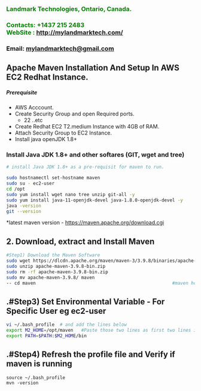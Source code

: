 ###  **<span style="color:green">Landmark Technologies, Ontario, Canada.</span>**
### **<span style="color:green">Contacts: +1437 215 2483<br> WebSite : <http://mylandmarktech.com/></span>**
### **Email: mylandmarktech@gmail.com**



## Apache Maven Installation And Setup In AWS EC2 Redhat Instance.
##### Prerequisite
+ AWS Acccount.
+ Create Security Group and open Required ports.
   + 22 ..etc
+ Create Redhat EC2 T2.medium Instance with 4GB of RAM.
+ Attach Security Group to EC2 Instance.
+ Install java openJDK 1.8+

### Install Java JDK 1.8+  and other softares (GIT, wget and tree)

``` sh
# install Java JDK 1.8+ as a pre-requisit for maven to run.

sudo hostnamectl set-hostname maven
sudo su - ec2-user
cd /opt
sudo yum install wget nano tree unzip git-all -y
sudo yum install java-11-openjdk-devel java-1.8.0-openjdk-devel -y
java -version
git --version
```
*latest maven version  -
https://maven.apache.org/download.cgi

## 2. Download, extract and Install Maven
``` sh
#Step1) Download the Maven Software
sudo wget https://dlcdn.apache.org/maven/maven-3/3.9.8/binaries/apache-maven-3.9.8-bin.zip
sudo unzip apache-maven-3.9.8-bin.zip
sudo rm -rf apache-maven-3.9.8-bin.zip
sudo mv apache-maven-3.9.8/ maven
-- cd maven                                                   #maven home directory
```
## .#Step3) Set Environmental Variable  - For Specific User eg ec2-user
``` sh
vi ~/.bash_profile  # and add the lines below
export M2_HOME=/opt/maven   #Paste those two lines as first two lines in ~/.bash_profile
export PATH=$PATH:$M2_HOME/bin
```
## .#Step4) Refresh the profile file and Verify if maven is running
```shi
source ~/.bash_profile
mvn -version
```


